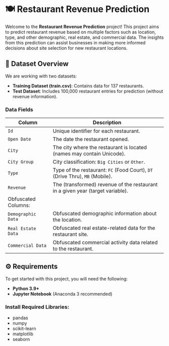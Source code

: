# 🍽️ Restaurant Revenue Prediction

Welcome to the **Restaurant Revenue Prediction** project! This project aims to predict restaurant revenue based on multiple factors such as location, type, and other demographic, real estate, and commercial data. The insights from this prediction can assist businesses in making more informed decisions about site selection for new restaurant locations.

## 📂 Dataset Overview

We are working with two datasets:
- **Training Dataset (train.csv)**: Contains data for 137 restaurants.
- **Test Dataset**: Includes 100,000 restaurant entries for prediction (without revenue information).

### Data Fields

| Column         | Description                                                             |
|----------------|-------------------------------------------------------------------------|
| `Id`           | Unique identifier for each restaurant.                                  |
| `Open Date`    | The date the restaurant opened.                                          |
| `City`         | The city where the restaurant is located (names may contain Unicode).    |
| `City Group`   | City classification: `Big Cities` or `Other`.                           |
| `Type`         | Type of the restaurant: `FC` (Food Court), `DT` (Drive Thru), `MB` (Mobile). |
| `Revenue`      | The (transformed) revenue of the restaurant in a given year (target variable). |
| Obfuscated Columns: |
| `Demographic Data` | Obfuscated demographic information about the location. |
| `Real Estate Data` | Obfuscated real estate-related data for the restaurant site. |
| `Commercial Data`  | Obfuscated commercial activity data related to the restaurant. |

## ⚙️ Requirements

To get started with this project, you will need the following:

- **Python 3.9+**
- **Jupyter Notebook** (Anaconda 3 recommended)

### Install Required Libraries:

- pandas
- numpy
- scikit-learn
- matplotlib
- seaborn
